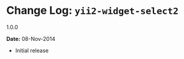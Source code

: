 Change Log: `yii2-widget-select2`
=================================

1.0.0

**Date:** 08-Nov-2014

- Initial release 
